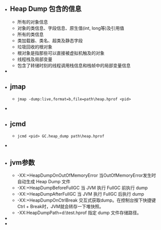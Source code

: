- ## Heap Dump 包含的信息
	- 所有的对象信息
	- 对象的类信息、字段信息、原生值(int, long等)及引用值
	- 所有的类信息
	- 类加载器、类名、超类及静态字段
	- 垃圾回收的根对象
	- 根对象是指那些可以直接被虚拟机触及的对象
	- 线程栈及局部变量
	- 包含了转储时刻的线程调用栈信息和栈帧中的局部变量信息
-
- ## jmap
	- ```shell
	  jmap -dump:live,format=b,file=path\heap.hprof <pid>
	  ```
-
- ## jcmd
	- ```shell
	  jcmd <pid> GC.heap_dump path\heap.hprof
	  ```
-
- ## jvm参数
	- -XX:+HeapDumpOnOutOfMemoryError 当OutOfMemoryError发生时自动生成 Heap Dump 文件
	- -XX:+HeapDumpBeforeFullGC 当 JVM 执行 FullGC 前执行 dump
	- -XX:+HeapDumpAfterFullGC 当 JVM 执行 FullGC 后执行 dump
	- -XX:+HeapDumpOnCtrlBreak 交互式获取dump。在控制台按下快捷键Ctrl + Break时，JVM就会转存一下堆快照。
	- -XX:HeapDumpPath=d:\test.hprof 指定 dump 文件存储路径。
-
-